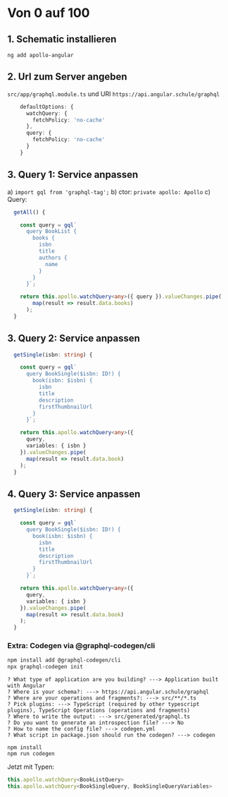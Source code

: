 # Von 0 auf 100

## 1. Schematic installieren

`ng add apollo-angular`

## 2. Url zum Server angeben

`src/app/graphql.module.ts` und URI `https://api.angular.schule/graphql`

```ts
    defaultOptions: {
      watchQuery: {
        fetchPolicy: 'no-cache'
      },
      query: {
        fetchPolicy: 'no-cache'
      }
    }
```

## 3. Query 1: Service anpassen

a) `import gql from 'graphql-tag';`
b) ctor: `private apollo: Apollo`
c) Query:

```ts
  getAll() {

    const query = gql`
      query BookList {
        books {
          isbn
          title
          authors {
            name
          }
        }
      }`;

    return this.apollo.watchQuery<any>({ query }).valueChanges.pipe(
        map(result => result.data.books)
      );
  }
```

## 3. Query 2: Service anpassen

```ts
  getSingle(isbn: string) {

    const query = gql`
      query BookSingle($isbn: ID!) {
        book(isbn: $isbn) {
          isbn
          title
          description
          firstThumbnailUrl
        }
      }`;

    return this.apollo.watchQuery<any>({
      query,
      variables: { isbn }
    }).valueChanges.pipe(
      map(result => result.data.book)
    );
  }
```

## 4. Query 3: Service anpassen

```ts
  getSingle(isbn: string) {

    const query = gql`
      query BookSingle($isbn: ID!) {
        book(isbn: $isbn) {
          isbn
          title
          description
          firstThumbnailUrl
        }
      }`;

    return this.apollo.watchQuery<any>({
      query,
      variables: { isbn }
    }).valueChanges.pipe(
      map(result => result.data.book)
    );
  }
```




### Extra: Codegen via @graphql-codegen/cli

```bash
npm install add @graphql-codegen/cli
npx graphql-codegen init
```

```
? What type of application are you building? ---> Application built with Angular
? Where is your schema?: ---> https://api.angular.schule/graphql
? Where are your operations and fragments?: ---> src/**/*.ts
? Pick plugins: ---> TypeScript (required by other typescript plugins), TypeScript Operations (operations and fragments)
? Where to write the output: ---> src/generated/graphql.ts
? Do you want to generate an introspection file? ---> No
? How to name the config file? ---> codegen.yml
? What script in package.json should run the codegen? ---> codegen
```

```
npm install
npm run codegen
```

Jetzt mit Typen:

```ts
this.apollo.watchQuery<BookListQuery>
this.apollo.watchQuery<BookSingleQuery, BookSingleQueryVariables>
```
 


